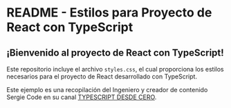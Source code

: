 # README - Estilos para Proyecto de React con TypeScript

## ¡Bienvenido al proyecto de React con TypeScript!

Este repositorio incluye el archivo `styles.css`, el cual proporciona los estilos necesarios para el proyecto de React desarrollado con TypeScript.

Este ejemplo es una recopilación del Ingeniero y creador de contenido Sergie Code en su canal [TYPESCRIPT DESDE CERO](https://www.youtube.com/watch?v=T7uaEZ3ZoZE).
